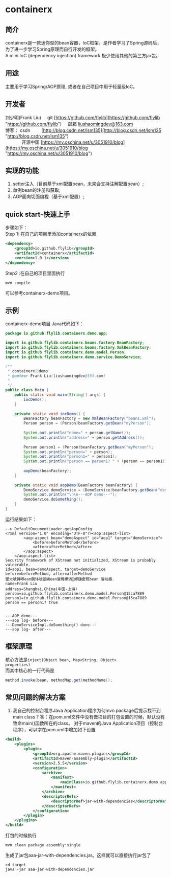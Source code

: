 # containerx #
## 简介 ##
containerx是一款迷你型的bean容器，IoC框架。是作者学习了Spring源码后，为了进一步学习Spring原理而自行开发的框架。 <br/>
A mini IoC (dependency injection) framework
极少使用其他的第三方jar包。
## 用途 ##
主要用于学习Spring/AOP原理, 或者在自己项目中用于轻量级IoC。
## 开发者 ##
刘少明(Frank Liu) &nbsp;&nbsp;&nbsp; git [https://github.com/flylib](https://github.com/flylib "https://github.com/flylib")
&nbsp;&nbsp;&nbsp; 邮箱 liushaomingdev@163.com <br/>
博客： csdn &nbsp;&nbsp;&nbsp;&nbsp;&nbsp;&nbsp;&nbsp; [http://blog.csdn.net/lsm135](http://blog.csdn.net/lsm135 "http://blog.csdn.net/lsm135") <br/>&nbsp;&nbsp;&nbsp;&nbsp;&nbsp;&nbsp;&nbsp;&nbsp;&nbsp;&nbsp;&nbsp;&nbsp; 开源中国 [https://my.oschina.net/u/3051910/blog](https://my.oschina.net/u/3051910/blog "https://my.oschina.net/u/3051910/blog")
<br/>

## 实现的功能 ##
1. setter注入（目前基于xml配置bean，未来会支持注解配置bean）;
2. 单例bean的注册和获取;
3. AOP面向切面编程（基于xml配置）;

## quick start-快速上手 ##
步骤如下：<br/>
Step 1: 在自己的项目里添加containerx的依赖
```xml
<dependency>
	<groupId>io.github.flylib</groupId>
	<artifactId>containerx</artifactId>
	<version>1.0.1</version>
</dependency>
```
Step2 :在自己的项目里面执行
```shell
mvn compile
```
可以参考containerx-demo项目。<br/>

## 示例 ##
containerx-demo项目 Java代码如下：
```java
package io.github.flylib.containerx.demo.app;

import io.github.flylib.containerx.beans.factory.BeanFactory;
import io.github.flylib.containerx.beans.factory.XmlBeanFactory;
import io.github.flylib.containerx.demo.model.Person;
import io.github.flylib.containerx.demo.service.DemoService;

/**
 * containerx的demo
 * @author Frank Liu(liushaomingdev@163.com)
 *
 */
public class Main {
	public static void main(String[] args) {
		iocDemo();
	}
	
	private static void iocDemo() {
		BeanFactory beanFactory = new XmlBeanFactory("beans.xml");
		Person person = (Person)beanFactory.getBean("myPerson");
		
		System.out.println("name=" + person.getName());
		System.out.println("address=" + person.getAddress());
		
		Person person1 = (Person)beanFactory.getBean("myPerson");
		System.out.println("person=" + person);
		System.out.println("person1=" + person1);
		System.out.println("person == person1? " + (person == person1));
		
		aopDemo(beanFactory);
	}
	
	private static void aopDemo(BeanFactory beanFactory) {
		DemoService demoService = (DemoService)beanFactory.getBean("demoService");
		System.out.println("\n\n---AOP demo---");
		demoService.doSomething();
	}
}

```
运行结果如下：
```log
--> DefaultDocumentLoader-getAopConfig
<?xml version="1.0" encoding="UTF-8"?><aop:aspect-list>
		<aop:aspect bean="demoAspect" id="aop1" target="demoService">
			<before>beforeMethod</before>
			<after>afterMethod</after>
		</aop:aspect>
	</aop:aspect-list>
Security framework of XStream not initialized, XStream is probably vulnerable.
id=aop1, bean=demoAspect, target=demoService
before=beforeMethod, after=afterMethod
鐢ㄤ唬鐞哹ean鍘讳唬鏇縝ean瀹瑰櫒涓師鏈夌殑bean 瀹屾瘯.
name=Frank Liu
address=Shanghai,China(中国-上海)
person=io.github.flylib.containerx.demo.model.Person@15ca7889
person1=io.github.flylib.containerx.demo.model.Person@15ca7889
person == person1? true


---AOP demo---
---aop log- before---
---DemoServiceImpl.doSomething() done---
---aop log- after---
```

## 框架原理 ##
 核心方法是<code>inject(Object bean, Map<String, Object> properties)</code><br/>
而其中核心的一行代码是
```java
method.invoke(bean, methodMap.get(methodName));
```

## 常见问题的解决方案 ##
1. 我自己的控制台程序Java Application程序为何mvn package后提示找不到main class ?
答：在pom.xml文件中没有做项目的打包设置的时候，默认没有致命main()函数所在的class。 对于maven的Java Application项目（控制台程序），可以字在pom.xml中增加如下设置
```xml
<build>
	<plugins>
		<plugin>
			<groupId>org.apache.maven.plugins</groupId>
			<artifactId>maven-assembly-plugin</artifactId>
			<version>2.5.5</version>
			<configuration>
				<archive>
					<manifest>
						<mainClass>io.github.flylib.containerx.demo.app.ContainerxDemoApp</mainClass>
					</manifest>
				</archive>
				<descriptorRefs>
					<descriptorRef>jar-with-dependencies</descriptorRef>
				</descriptorRefs>
			</configuration>
		</plugin>
	</plugins>
</build>
```
打包的时候执行
```shell
mvn clean package assembly:single
```
生成了jar包aaa-jar-with-dependencies.jar。这样就可以直接执行jar包了
```shell
cd target
java -jar aaa-jar-with-dependencies.jar
```
